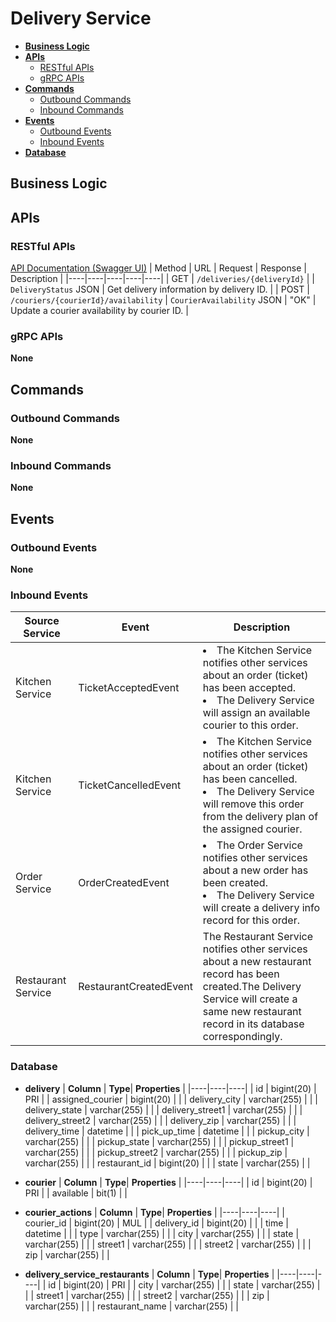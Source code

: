 # Delivery Service

- [**Business Logic**](#business-logic)
- [**APIs**](#apis)
   - [RESTful APIs](#restful-apis)
   - [gRPC APIs](#grpc-apis)
- [**Commands**](#commands)
   - [Outbound Commands](#outbound-commands)
   - [Inbound Commands](#inbound-commands)
- [**Events**](#events)
   - [Outbound Events](#outbound-events)
   - [Inbound Events](#inbound-events)
- [**Database**](#database)

## Business Logic

## APIs
### RESTful APIs
[API Documentation (Swagger UI)](http://localhost:8083/swagger-ui.html)
| Method | URL | Request | Response | Description | 
|----|----|----|----|----|
| GET | `/deliveries/{deliveryId}` | | `DeliveryStatus` JSON | Get delivery information by delivery ID. |
| POST | `/couriers/{courierId}/availability` | `CourierAvailability` JSON | "OK" | Update a courier availability by courier ID. |

### gRPC APIs
**None**

## Commands
### Outbound Commands
**None**

### Inbound Commands
**None**

## Events
### Outbound Events
**None**

### Inbound Events
| Source Service | Event | Description |
|----|----|----|
| Kitchen Service | TicketAcceptedEvent | <li>The Kitchen Service notifies other services about an order (ticket) has been accepted.<li>The Delivery Service will assign an available courier to this order. |
| Kitchen Service | TicketCancelledEvent | <li>The Kitchen Service notifies other services about an order (ticket) has been cancelled.<li>The Delivery Service will remove this order from the delivery plan of the assigned courier. |
| Order Service | OrderCreatedEvent | <li>The Order Service notifies other services about a new order has been created.<li>The Delivery Service will create a delivery info record for this order. |
| Restaurant Service | RestaurantCreatedEvent | The Restaurant Service notifies other services about a new restaurant record has been created.The Delivery Service will create a same new restaurant record in its database correspondingly. |

### Database
- **delivery**
  | **Column** | **Type**| **Properties** |
  |----|----|----|
  | id | bigint(20) | PRI |
  | assigned_courier | bigint(20) | |
  | delivery_city | varchar(255) | |
  | delivery_state | varchar(255) | |
  | delivery_street1 | varchar(255) | |
  | delivery_street2 | varchar(255) | |
  | delivery_zip | varchar(255) | |
  | delivery_time | datetime | |
  | pick_up_time | datetime | |
  | pickup_city | varchar(255) | |
  | pickup_state | varchar(255) | |
  | pickup_street1 | varchar(255) | |
  | pickup_street2 | varchar(255) | |
  | pickup_zip | varchar(255) | |
  | restaurant_id | bigint(20) | |
  | state | varchar(255) | |

- **courier**
  | **Column** | **Type**| **Properties** |
  |----|----|----|
  | id | bigint(20) | PRI | 
  | available | bit(1) | |

- **courier_actions**
  | **Column** | **Type**| **Properties** |
  |----|----|----|
  | courier_id | bigint(20) | MUL |
  | delivery_id | bigint(20) | |
  | time | datetime | |
  | type | varchar(255) | |
  | city | varchar(255) | |
  | state | varchar(255) | |
  | street1 | varchar(255) | |
  | street2 | varchar(255) | |
  | zip | varchar(255) | |

- **delivery_service_restaurants**
  | **Column** | **Type**| **Properties** |
  |----|----|----|
  | id | bigint(20) | PRI |
  | city | varchar(255) | |
  | state | varchar(255) | |
  | street1 | varchar(255) | |
  | street2 | varchar(255) | |
  | zip | varchar(255) | |
  | restaurant_name | varchar(255) | |
